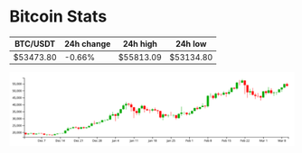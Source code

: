 # Bitcoin Stats

BTC/USDT|24h change|24h high|24h low|
|---|---|---|---|
|$53473.80|-0.66%|$55813.09|$53134.80|

<img src="./chart.svg">
